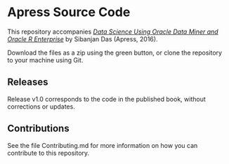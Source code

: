 # Apress Source Code

This repository accompanies [*Data Science Using Oracle Data Miner and Oracle R Enterprise*](http://www.apress.com/9781484226131) by Sibanjan Das (Apress, 2016).

[comment]: #cover

Download the files as a zip using the green button, or clone the repository to your machine using Git.

## Releases

Release v1.0 corresponds to the code in the published book, without corrections or updates.

## Contributions

See the file Contributing.md for more information on how you can contribute to this repository.

